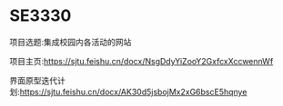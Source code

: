 # SE3330
项目选题:集成校园内各活动的网站 

项目主页:https://sjtu.feishu.cn/docx/NsgDdyYiZooY2GxfcxXccwennWf 

界面原型迭代计划:https://sjtu.feishu.cn/docx/AK30d5jsbojMx2xG6bscE5hqnye  

